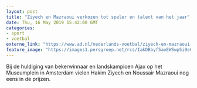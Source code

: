 ```yaml
---
layout: post
title: "Ziyech en Mazraoui verkozen tot speler en talent van het jaar"
date: Thu, 16 May 2019 15:42:00 GMT
categories: 
- sport 
- voetbal 
externe_link: "https://www.ad.nl/nederlands-voetbal/ziyech-en-mazraoui-verkozen-tot-speler-en-talent-van-het-jaar~a5065e5f/"
feature_image: "https://images1.persgroep.net/rcs/IakDBbyf5aoEWSwp5i9eCwtfVXk/diocontent/148472572/_fitwidth/400/?appId=21791a8992982cd8da851550a453bd7f&quality=0.7"
---
```


Bij de huldiging van bekerwinnaar en landskampioen Ajax op het Museumplein in Amsterdam vielen Hakim Ziyech en Noussair Mazraoui nog eens in de prijzen.
